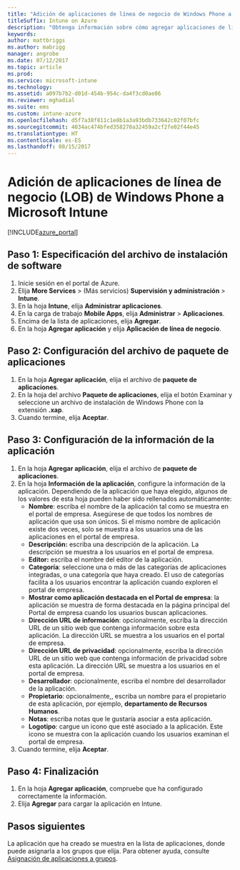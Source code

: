 ```yaml
---
title: "Adición de aplicaciones de línea de negocio de Windows Phone a Intune"
titleSuffix: Intune on Azure
description: "Obtenga información sobre cómo agregar aplicaciones de línea de negocio de Windows Phone a Intune\"."
keywords: 
author: mattbriggs
ms.author: mabrigg
manager: angrobe
ms.date: 07/12/2017
ms.topic: article
ms.prod: 
ms.service: microsoft-intune
ms.technology: 
ms.assetid: a097b7b2-d01d-454b-954c-da4f3cd0ae86
ms.reviewer: mghadial
ms.suite: ems
ms.custom: intune-azure
ms.openlocfilehash: d5f7a38f811c1e8b1a3a93bdb733642c02f07bfc
ms.sourcegitcommit: 4034ac474bfed358270a32459a2cf2fe02f44e45
ms.translationtype: HT
ms.contentlocale: es-ES
ms.lasthandoff: 08/15/2017
---
```

# <a name="how-to-add-windows-phone-line-of-business-lob-apps-to-microsoft-intune"></a>Adición de aplicaciones de línea de negocio (LOB) de Windows Phone a Microsoft Intune

[!INCLUDE[azure_portal](./includes/azure_portal.md)]


## <a name="step-1---specify-the-software-setup-file"></a>Paso 1: Especificación del archivo de instalación de software

1. Inicie sesión en el portal de Azure.
2. Elija **More Services** >  (Más servicios) **Supervisión y administración** > **Intune**.
3. En la hoja **Intune**, elija **Administrar aplicaciones**.
4. En la carga de trabajo **Mobile Apps**, elija **Administrar** > **Aplicaciones**.
5. Encima de la lista de aplicaciones, elija **Agregar**.
6. En la hoja **Agregar aplicación** y elija **Aplicación de línea de negocio**.

## <a name="step-2---configure-the-app-package-file"></a>Paso 2: Configuración del archivo de paquete de aplicaciones

1. En la hoja **Agregar aplicación**, elija el archivo de **paquete de aplicaciones**.
2. En la hoja del archivo **Paquete de aplicaciones**, elija el botón Examinar y seleccione un archivo de instalación de Windows Phone con la extensión **.xap**.
3. Cuando termine, elija **Aceptar**.


## <a name="step-3---configure-app-information"></a>Paso 3: Configuración de la información de la aplicación

1. En la hoja **Agregar aplicación**, elija el archivo de **paquete de aplicaciones**.
2. En la hoja **Información de la aplicación**, configure la información de la aplicación. Dependiendo de la aplicación que haya elegido, algunos de los valores de esta hoja pueden haber sido rellenados automáticamente:
    - **Nombre**: escriba el nombre de la aplicación tal como se muestra en el portal de empresa. Asegúrese de que todos los nombres de aplicación que usa son únicos. Si el mismo nombre de aplicación existe dos veces, solo se muestra a los usuarios una de las aplicaciones en el portal de empresa.
    - **Descripción:** escriba una descripción de la aplicación. La descripción se muestra a los usuarios en el portal de empresa.
    - **Editor:** escriba el nombre del editor de la aplicación.
    - **Categoría**: seleccione una o más de las categorías de aplicaciones integradas, o una categoría que haya creado. El uso de categorías facilita a los usuarios encontrar la aplicación cuando exploren el portal de empresa.
    - **Mostrar como aplicación destacada en el Portal de empresa**: la aplicación se muestra de forma destacada en la página principal del Portal de empresa cuando los usuarios buscan aplicaciones.
    - **Dirección URL de información**: opcionalmente, escriba la dirección URL de un sitio web que contenga información sobre esta aplicación. La dirección URL se muestra a los usuarios en el portal de empresa.
    - **Dirección URL de privacidad**: opcionalmente, escriba la dirección URL de un sitio web que contenga información de privacidad sobre esta aplicación. La dirección URL se muestra a los usuarios en el portal de empresa.
    - **Desarrollador**: opcionalmente, escriba el nombre del desarrollador de la aplicación.
    - **Propietario**: opcionalmente,, escriba un nombre para el propietario de esta aplicación, por ejemplo, **departamento de Recursos Humanos**.
    - **Notas**: escriba notas que le gustaría asociar a esta aplicación.
    - **Logotipo**: cargue un icono que esté asociado a la aplicación. Este icono se muestra con la aplicación cuando los usuarios examinan el portal de empresa.
3. Cuando termine, elija **Aceptar**.

## <a name="step-4---finish-up"></a>Paso 4: Finalización

1. En la hoja **Agregar aplicación**, compruebe que ha configurado correctamente la información.
2. Elija **Agregar** para cargar la aplicación en Intune.

## <a name="next-steps"></a>Pasos siguientes

La aplicación que ha creado se muestra en la lista de aplicaciones, donde puede asignarla a los grupos que elija. Para obtener ayuda, consulte [Asignación de aplicaciones a grupos](apps-deploy.md).
